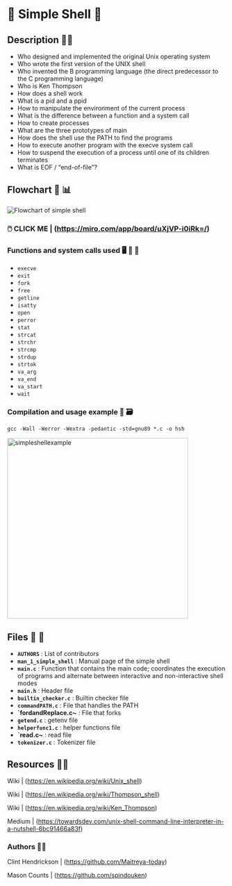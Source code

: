 # :shell: Simple Shell :shell:

## Description :teacher:

* Who designed and implemented the original Unix operating system
* Who wrote the first version of the UNIX shell
* Who invented the B programming language (the direct predecessor to the C programming language)
* Who is Ken Thompson
* How does a shell work
* What is a pid and a ppid
* How to manipulate the environment of the current process
* What is the difference between a function and a system call
* How to create processes
* What are the three prototypes of main
* How does the shell use the PATH to find the programs
* How to execute another program with the execve system call
* How to suspend the execution of a process until one of its children terminates
* What is EOF / “end-of-file”?

## Flowchart :rowboat: :bar_chart:
![Flowchart of simple shell](https://user-images.githubusercontent.com/103126719/183076997-63175c7e-a122-4e98-bfc1-3ac16b5288e2.png)
### :computer_mouse: CLICK ME  |  (https://miro.com/app/board/uXjVP-i0iRk=/)


### Functions and system calls used  :desktop_computer: :floppy_disk: :calling:
- `execve`
- `exit`  
- `fork`  
- `free`  
- `getline`   
- `isatty`    
- `open`  
- `perror`
- `stat` 
- `strcat` 
- `strchr` 
- `strcmp` 
- `strdup` 
- `strtok` 
- `va_arg` 
- `va_end`  
- `va_start` 
- `wait`  

### Compilation and usage example :wrench: :card_file_box:
```
gcc -Wall -Werror -Wextra -pedantic -std=gnu89 *.c -o hsh
```
<img width="416" alt="simpleshellexample" src="https://user-images.githubusercontent.com/103126719/182978245-0edcef34-05e9-4408-be94-01edff2c7270.png">

## Files :file_folder: :open_file_folder:
- **`AUTHORS`** : List of contributors  
- **`man_1_simple_shell`** : Manual page of the simple shell  
- **`main.c`** : Function that contains the main code; coordinates the execution of programs and alternate between interactive and non-interactive shell modes
- **`main.h`** : Header file
- **`builtin_checker.c`** : Builtin checker file
- **`commandPATH.c`** : File that handles the PATH
- **`fordandReplace.c~** : File that forks
- **`getend.c`** : getenv file
- **`helperfunc1.c`** : helper functions file
- **`read.c~** : read file
- **`tokenizer.c`** : Tokenizer file



## Resources  :technologist:

Wiki  |  (https://en.wikipedia.org/wiki/Unix_shell)

Wiki  |  (https://en.wikipedia.org/wiki/Thompson_shell)

Wiki  |  (https://en.wikipedia.org/wiki/Ken_Thompson)

Medium  |  (https://towardsdev.com/unix-shell-command-line-interpreter-in-a-nutshell-6bc91466a83f)


### Authors :memo::pencil:
 
Clint Hendrickson | (https://github.com/Maitreya-today)

Mason Counts  |  (https://github.com/spindouken)

